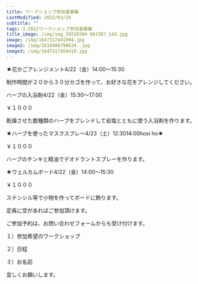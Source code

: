 ```yaml
---
title: ワークショップ参加者募集
LastModified: 2022/03/28
subtitle: ""
tags: 3.2022ワークショップ参加者募集
title_image: /img/img_20220304_083307_143.jpg
image: /img/1647317441994.jpg
image2: /img/1618906790634..jpg
image3: /img/1647317450418.jpg
---
```

★花かごアレンジメント4/22（金）14:00～15:30

制作時間が２０から３０分カゴを作って、お好きな花をアレンジしてください。

ハーブの入浴剤4/22（金）15:30～17:00

￥１０００

乾燥させた数種類のハーブをブレンドして岩塩とともに使う入浴剤を作ります。

★ハーブを使ったマスクスプレー4/23（土）12:3014:00hosi ho★

￥１０００

ハーブのチンキと精油でデオドラントスプレーを作ります。

★ウェルカムボード4/22（金）14:00～15:30

￥１０００

ステンシル等で小物を作ってボードに飾ります。

定員に空があればご参加頂けます。

ご参加予約は、お問い合わせフォームからも受け付けます。

１）参加希望のワークショップ

２）日程

３）お名前

宜しくお願いします。